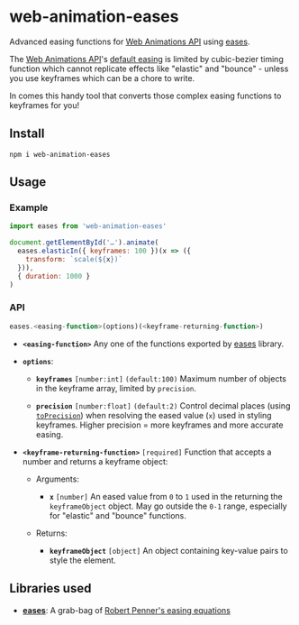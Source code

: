 # web-animation-eases

Advanced easing functions for [Web Animations API] using [eases].

The [Web Animations API]'s [default easing] is limited by cubic-bezier timing function which cannot replicate effects like "elastic" and "bounce" - unless you use keyframes which can be a chore to write.

In comes this handy tool that converts those complex easing functions to keyframes for you!

## Install

```
npm i web-animation-eases
```

## Usage

### Example

```js
import eases from 'web-animation-eases'

document.getElementById('…').animate(
  eases.elasticIn({ keyframes: 100 })(x => ({
    transform: `scale(${x})`
  })),
  { duration: 1000 }
)

```

### API

```js
eases.<easing-function>(options)(<keyframe-returning-function>)
```

* **`<easing-function>`** Any one of the functions exported by [eases] library.

* **`options`**:

  * **`keyframes`** `[number:int]` `(default:100)` Maximum number of objects in the keyframe array, limited by `precision`.

  * **`precision`** `[number:float]` `(default:2)` Control decimal places (using [`toPrecision`][toPrecision]) when resolving the eased value (`x`) used in styling keyframes. Higher precision = more keyframes and more accurate easing.

* **`<keyframe-returning-function>`** `[required]` Function that accepts a number and returns a keyframe object:

  * Arguments:

    * **`x`** `[number]` An eased value from `0` to `1` used in the returning the `keyframeObject` object. May go outside the `0-1` range, especially for "elastic" and "bounce" functions.

  * Returns:

    * **`keyframeObject`** `[object]` An object containing key-value pairs to style the element.


## Libraries used

* **[eases]**: A grab-bag of [Robert Penner's easing equations](www.robertpenner.com/easing/)

[eases]: https://www.npmjs.com/package/eases
[Web Animations API]: https://developer.mozilla.org/en-US/docs/Web/API/Web_Animations_API
[default easing]: https://developer.mozilla.org/en-US/docs/Web/API/AnimationEffectTimingProperties/easing
[Keyframe_Formats]: https://developer.mozilla.org/en-US/docs/Web/API/Web_Animations_API/Keyframe_Formats

[Least count]: https://en.wikipedia.org/wiki/Least_count
[toPrecision]: https://developer.mozilla.org/en/docs/Web/JavaScript/Reference/Global_objects/Number/toPrecision



